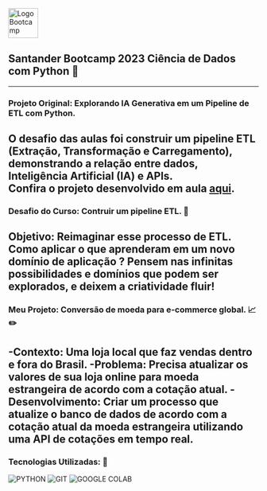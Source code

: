 <img src="https://hermes.digitalinnovation.one/assets/diome/logo-full.svg" alt="Logo Bootcamp" width="60">

## Santander Bootcamp 2023 Ciência de Dados com Python 🚀
---

### Projeto Original: Explorando IA Generativa em um Pipeline de ETL com Python.
O desafio das aulas foi construir um pipeline ETL (Extração, Transformação e Carregamento), demonstrando a relação entre dados, Inteligência Artificial (IA) e APIs.
  <br>
Confira o projeto desenvolvido em aula [aqui](https://github.com/Gabriela-Silveira/bootcamp_santander_ETL_python/blob/main/ETL_com_Python.ipynb).
---

### Desafio do Curso: Contruir um pipeline ETL. 🎯
Objetivo: Reimaginar esse processo de ETL. Como aplicar o que aprenderam em um novo domínio de aplicação ? Pensem nas infinitas possibilidades e domínios que podem ser explorados, e deixem a criatividade fluir!
---

### Meu Projeto: Conversão de moeda para e-commerce global. 📈✏️
-Contexto: Uma loja local que faz vendas dentro e fora do Brasil.
-Problema: Precisa atualizar os valores de sua loja online para moeda estrangeira de acordo com a cotação atual.
-Desenvolvimento: Criar um processo que atualize o banco de dados de acordo com a cotação atual da moeda estrangeira utilizando uma API de cotações em tempo real.
---

### Tecnologias Utilizadas: 🧩

![PYTHON](https://img.shields.io/badge/Python-3776AB.svg?style=for-the-badge&logo=Python&logoColor=white)
![GIT](https://img.shields.io/badge/Git-F05032.svg?style=for-the-badge&logo=Git&logoColor=white)
![GOOGLE COLAB](https://img.shields.io/badge/Google%20Colab-F9AB00.svg?style=for-the-badge&logo=Google-Colab&logoColor=white)
